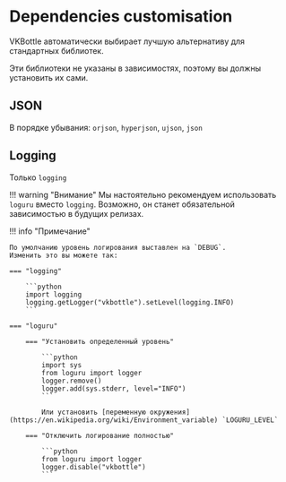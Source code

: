# Dependencies customisation

VKBottle автоматически выбирает лучшую альтернативу для стандартных библиотек.

Эти библиотеки не указаны в зависимостях, поэтому вы должны установить их сами.

## JSON

В порядке убывания: `orjson`, `hyperjson`, `ujson`, `json`

## Logging

Только `logging`

!!! warning "Внимание"
    Мы настоятельно рекомендуем использовать `loguru` вместо `logging`. Возможно, он станет обязательной зависимостью в будущих релизах.

!!! info "Примечание"

    По умолчанию уровень логирования выставлен на `DEBUG`.
    Изменить это вы можете так:

    === "logging"

        ```python
        import logging
        logging.getLogger("vkbottle").setLevel(logging.INFO)
        ```

    === "loguru"

        === "Установить определенный уровень"

            ```python
            import sys
            from loguru import logger
            logger.remove()
            logger.add(sys.stderr, level="INFO")
            ```

            Или установить [переменную окружения](https://en.wikipedia.org/wiki/Environment_variable) `LOGURU_LEVEL`

        === "Отключить логирование полностью"

            ```python
            from loguru import logger
            logger.disable("vkbottle")
            ```
